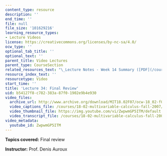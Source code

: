 ```yaml
---
content_type: resource
description: ''
end_time: ''
file: null
file_size: '101629216'
learning_resource_types:
- Lecture Videos
license: https://creativecommons.org/licenses/by-nc-sa/4.0/
ocw_type: ''
optional_tab_title: ''
optional_text: ''
parent_title: Video Lectures
parent_type: CourseSection
related_resources_text: "\_Lecture Notes - Week 14 Summary ([PDF](/courses/18-02-multivariable-calculus-fall-2007/resources/lec_week14))"
resource_index_text: ''
resourcetype: Video
start_time: ''
title: 'Lecture 34: Final Review'
uid: b54127f8-c782-383a-87f0-1902e9b4e930
video_files:
  archive_url: http://www.archive.org/download/MIT18.02F07/ocw-18_02-f07-lec34_300k.mp4
  video_captions_file: /courses/18-02-multivariable-calculus-fall-2007/abe9d5f5010052039a60adbd4d106864_ZwpwmGP5ITM.vtt
  video_thumbnail_file: https://img.youtube.com/vi/ZwpwmGP5ITM/default.jpg
  video_transcript_file: /courses/18-02-multivariable-calculus-fall-2007/1659d5133cb68eaf3c17cc0dcc40f104_ZwpwmGP5ITM.pdf
video_metadata:
  youtube_id: ZwpwmGP5ITM
---
```


**Topics covered:** Final review

**Instructor:** Prof. Denis Auroux

